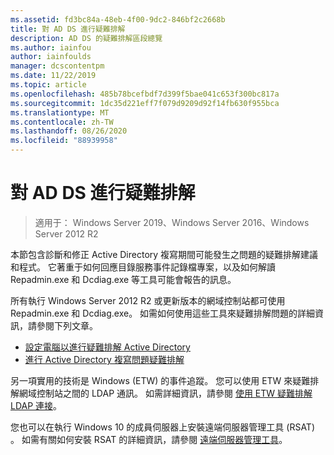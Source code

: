 ```yaml
---
ms.assetid: fd3bc84a-48eb-4f00-9dc2-846bf2c2668b
title: 對 AD DS 進行疑難排解
description: AD DS 的疑難排解區段總覽
ms.author: iainfou
author: iainfoulds
manager: dcscontentpm
ms.date: 11/22/2019
ms.topic: article
ms.openlocfilehash: 485b78bcefbdf7d399f5bae041c653f300bc817a
ms.sourcegitcommit: 1dc35d221eff7f079d9209d92f14fb630f955bca
ms.translationtype: MT
ms.contentlocale: zh-TW
ms.lasthandoff: 08/26/2020
ms.locfileid: "88939958"
---
```

# <a name="ad-ds-troubleshooting"></a>對 AD DS 進行疑難排解

>適用于： Windows Server 2019、Windows Server 2016、Windows Server 2012 R2

本節包含診斷和修正 Active Directory 複寫期間可能發生之問題的疑難排解建議和程式。 它著重于如何回應目錄服務事件記錄檔專案，以及如何解讀 Repadmin.exe 和 Dcdiag.exe 等工具可能會報告的訊息。

所有執行 Windows Server 2012 R2 或更新版本的網域控制站都可使用 Repadmin.exe 和 Dcdiag.exe。 如需如何使用這些工具來疑難排解問題的詳細資訊，請參閱下列文章。

- [設定電腦以進行疑難排解 Active Directory](../manage/troubleshoot/Configuring-a-Computer-for-Troubleshooting.md)
- [進行 Active Directory 複寫問題疑難排解](../manage/troubleshoot/Troubleshooting-Active-Directory-Replication-Problems.md)

另一項實用的技術是 Windows (ETW) 的事件追蹤。 您可以使用 ETW 來疑難排解網域控制站之間的 LDAP 通訊。 如需詳細資訊，請參閱 [使用 ETW 疑難排解 LDAP 連接](../manage/troubleshoot/troubleshoot-ldap-using-etw.md)。

您也可以在執行 Windows 10 的成員伺服器上安裝遠端伺服器管理工具 (RSAT) 。 如需有關如何安裝 RSAT 的詳細資訊，請參閱 [遠端伺服器管理工具](../../../remote/remote-server-administration-tools.md)。
